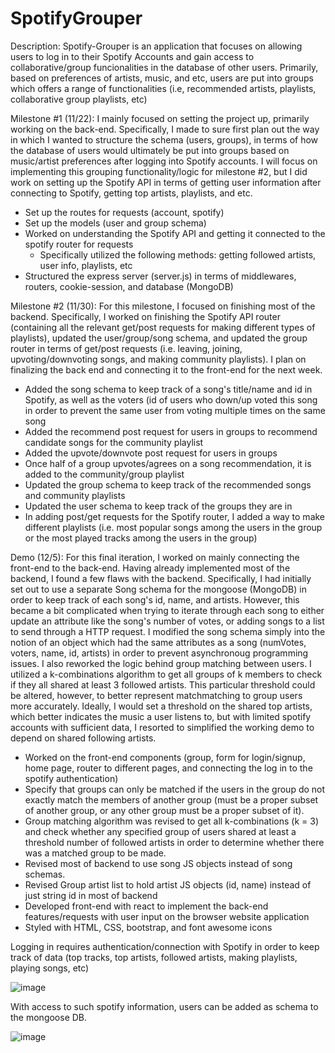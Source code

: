 # SpotifyGrouper

Description: Spotify-Grouper is an application that focuses on allowing users to log in to their Spotify Accounts and gain access to collaborative/group funcionalities in the database of other users. Primarily, based on preferences of artists, music, and etc, users are put into groups which offers a range of functionalities (i.e, recommended artists, playlists, collaborative group playlists, etc)

Milestone #1 (11/22):
I mainly focused on setting the project up, primarily working on the back-end. Specifically, I made to sure first plan out the way in which I wanted to structure the schema (users, groups), in terms of how the database of users would ultimately be put into groups based on music/artist preferences after logging into Spotify accounts. I will focus on implementing this grouping functionality/logic for milestone #2, but I did work on setting up the Spotify API in terms of getting user information after connecting to Spotify, getting top artists, playlists, and etc.
* Set up the routes for requests (account, spotify)
* Set up the models (user and group schema)
* Worked on understanding the Spotify API and getting it connected to the spotify router for requests
  * Specifically utilized the following methods: getting followed artists, user info, playlists, etc
* Structured the express server (server.js) in terms of middlewares, routers, cookie-session, and database (MongoDB)

Milestone #2 (11/30):
For this milestone, I focused on finishing most of the backend. Specifically, I worked on finishing the Spotify API router (containing all the relevant get/post requests for making different types of playlists), updated the user/group/song schema, and updated the group router in terms of get/post requests (i.e. leaving, joining, upvoting/downvoting songs, and making community playlists). I plan on finalizing the back end and connecting it to the front-end for the next week.
* Added the song schema to keep track of a song's title/name and id in Spotify, as well as the voters (id of users who down/up voted this song in order to prevent the same user from voting multiple times on the same song
* Added the recommend post request for users in groups to recommend candidate songs for the community playlist
* Added the upvote/downvote post request for users in groups 
 * Once half of a group upvotes/agrees on a song recommendation, it is added to the community/group playlist
* Updated the group schema to keep track of the recommended songs and community playlists
* Updated the user schema to keep track of the groups they are in
* In adding post/get requests for the Spotify router, I added a way to make different playlists (i.e. most popular songs among the users in the group or the most played tracks among the users in the group)

Demo (12/5):
For this final iteration, I worked on mainly connecting the front-end to the back-end. Having already implemented most of the backend, I found a few flaws with the backend. Specifically, I had initially set out to use a separate Song schema for the mongoose (MongoDB) in order to keep track of each song's id, name, and artists. However, this became a bit complicated when trying to iterate through each song to either update an attribute like the song's number of votes, or adding songs to a list to send through a HTTP request. I modified the song schema simply into the notion of an object which had the same attributes as a song (numVotes, voters, name, id, artists) in order to prevent asynchronoug programming issues. I also reworked the logic behind group matching between users. I utilized a k-combinations algorithm to get all groups of k members to check if they all shared at least 3 followed artists. This particular threshold could be altered, however, to better represent matchmatching to group users more accurately. Ideally, I would set a threshold on the shared top artists, which better indicates the music a user listens to, but with limited spotify accounts with sufficient data, I resorted to simplified the working demo to depend on shared following artists.
* Worked on the front-end components (group, form for login/signup, home page, router to different pages, and connecting the log in to the spotify authentication)
* Specify that groups can only be matched if the users in the group do not exactly match the members of another group (must be a proper subset of another group, or any other group must be a proper subset of it).
* Group matching algorithm was revised to get all k-combinations (k = 3) and check whether any specified group of users shared at least a threshold number of followed artists in order to determine whether there was a matched group to be made.
* Revised most of backend to use song JS objects instead of song schemas.
* Revised Group artist list to hold artist JS objects (id, name) instead of just string id in most of backend
* Developed front-end with react to implement the back-end features/requests with user input on the browser website application
* Styled with HTML, CSS, bootstrap, and font awesome icons

Logging in requires authentication/connection with Spotify in order to keep track of data (top tracks, top artists, followed artists, making playlists, playing songs, etc)

![image](https://user-images.githubusercontent.com/79131282/144791133-eafad156-e152-471d-bcb6-493a51e88cfb.png)

With access to such spotify information, users can be added as schema to the mongoose DB.

![image](https://user-images.githubusercontent.com/79131282/144790994-16a98ce7-2825-48dc-b5c5-1d3e372e7bb8.png)


